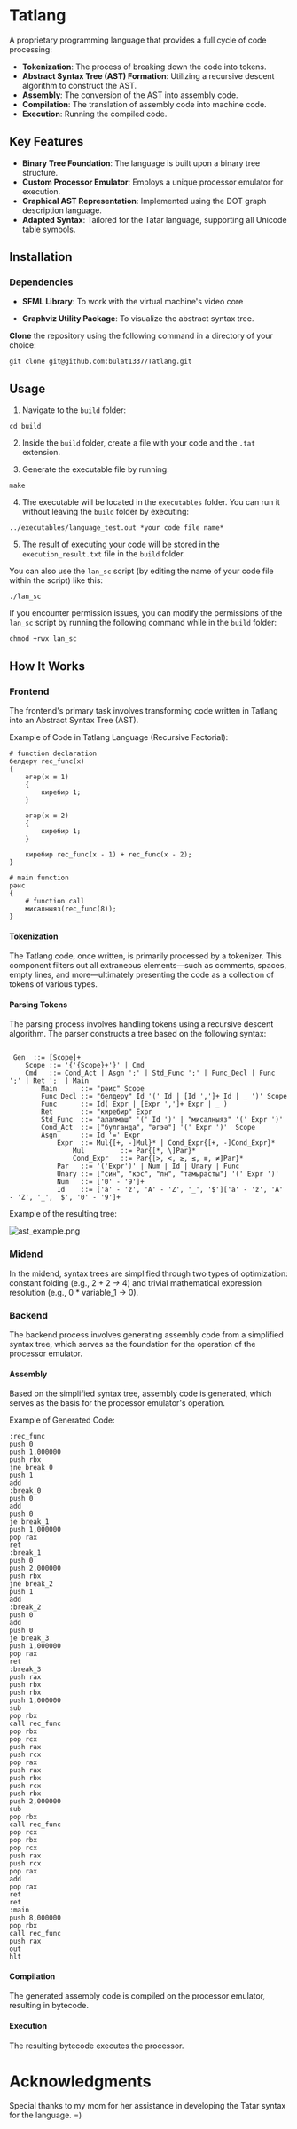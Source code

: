 # Tatlang


A proprietary programming language that provides a full cycle of code processing:
- **Tokenization**: The process of breaking down the code into tokens.
- **Abstract Syntax Tree (AST) Formation**: Utilizing a recursive descent algorithm to construct the AST.
- **Assembly**: The conversion of the AST into assembly code.
- **Compilation**: The translation of assembly code into machine code.
- **Execution**: Running the compiled code.

## Key Features

- **Binary Tree Foundation**: The language is built upon a binary tree structure.
- **Custom Processor Emulator**: Employs a unique processor emulator for execution.
- **Graphical AST Representation**: Implemented using the DOT graph description language.
- **Adapted Syntax**: Tailored for the Tatar language, supporting all Unicode table symbols.

## Installation

### Dependencies

- **SFML Library**: To work with the virtual machine's video core

- **Graphviz Utility Package**: To visualize the abstract syntax tree.

**Clone** the repository using the following command in a directory of your choice:

```
git clone git@github.com:bulat1337/Tatlang.git
```

## Usage

1) Navigate to the `build` folder:

```
cd build
```

2) Inside the `build` folder, create a file with your code and the `.tat` extension.

3) Generate the executable file by running:

```
make
```


4) The executable will be located in the `executables` folder. You can run it without leaving the `build` folder by executing:

```
../executables/language_test.out *your code file name*
```


5) The result of executing your code will be stored in the `execution_result.txt` file in the `build` folder.

You can also use the `lan_sc` script (by editing the name of your code file within the script) like this:

```
./lan_sc
```

If you encounter permission issues, you can modify the permissions of the `lan_sc` script by running the following command while in the `build` folder:

```
chmod +rwx lan_sc
```




## How It Works

### Frontend

The frontend's primary task involves transforming code written in Tatlang into an Abstract Syntax Tree (AST).

Example of Code in Tatlang Language (Recursive Factorial):

```
# function declaration
белдерү rec_func(x)
{
	әгәр(x ≡ 1)
	{
		киребир 1;
	}

	әгәр(x ≡ 2)
	{
		киребир 1;
	}

	киребир rec_func(x - 1) + rec_func(x - 2);
}

# main function
рәис
{
	# function call
	мисалныяз(rec_func(8));
}

```

#### Tokenization

The Tatlang code, once written, is primarily processed by a tokenizer. This component filters out all extraneous elements—such as comments, spaces, empty lines, and more—ultimately presenting the code as a collection of tokens of various types.

#### Parsing Tokens

The parsing process involves handling tokens using a recursive descent algorithm. The parser constructs a tree based on the following syntax:

```

 Gen  ::= [Scope]+
	Scope ::= '{'{Scope}+'}' | Cmd
	Cmd   ::= Cond_Act | Asgn ';' | Std_Func ';' | Func_Decl | Func ';' | Ret ';' | Main
		Main      ::= "рәис" Scope
		Func_Decl ::= "белдерү" Id '(' Id | [Id ',']+ Id | _ ')' Scope
		Func      ::= Id( Expr | [Expr ',']+ Expr | _ )
		Ret       ::= "киребир" Expr
		Std_Func  ::= "алалмаш" '(' Id ')' | "мисалныяз" '(' Expr ')'
		Cond_Act  ::= ["булганда", "әгэә"] '(' Expr ')'  Scope
		Asgn      ::= Id '=' Expr
			Expr  ::= Mul{[+, -]Mul}* | Cond_Expr{[+, -]Cond_Expr}*
				Mul   		::= Par{[*, \]Par}*
				Cond_Expr	::= Par{[>, <, ≥, ≤, ≡, ≠]Par}*
			Par   ::= '('Expr')' | Num | Id | Unary | Func
			Unary ::= ["син", "кос", "лн", "тамырасты"] '(' Expr ')'
			Num   ::= ['0' - '9']+
			Id    ::= ['a' - 'z', 'A' - 'Z', '_', '$']['a' - 'z', 'A' - 'Z', '_', '$', '0' - '9']+

```

Example of the resulting tree:

![ast_example.png](readme_imgs/root.png)

### Midend

In the midend, syntax trees are simplified through two types of optimization: constant folding (e.g., 2 + 2 -> 4) and trivial mathematical expression resolution (e.g., 0 * variable_1 -> 0).

### Backend

The backend process involves generating assembly code from a simplified syntax tree, which serves as the foundation for the operation of the processor emulator.

#### Assembly

Based on the simplified syntax tree, assembly code is generated, which serves as the basis for the processor emulator's operation.

Example of Generated Code:

```
:rec_func
push 0
push 1,000000
push rbx
jne break_0
push 1
add
:break_0
push 0
add
push 0
je break_1
push 1,000000
pop rax
ret
:break_1
push 0
push 2,000000
push rbx
jne break_2
push 1
add
:break_2
push 0
add
push 0
je break_3
push 1,000000
pop rax
ret
:break_3
push rax
push rbx
push rbx
push 1,000000
sub
pop rbx
call rec_func
pop rbx
pop rcx
push rax
push rcx
pop rax
push rax
push rbx
push rcx
push rbx
push 2,000000
sub
pop rbx
call rec_func
pop rcx
pop rbx
pop rcx
push rax
push rcx
pop rax
add
pop rax
ret
ret
:main
push 8,000000
pop rbx
call rec_func
push rax
out
hlt

```

#### Compilation

The generated assembly code is compiled on the processor emulator, resulting in bytecode.

#### Execution

The resulting bytecode executes the processor.


# Acknowledgments

Special thanks to my mom for her assistance in developing the Tatar syntax for the language. =)

